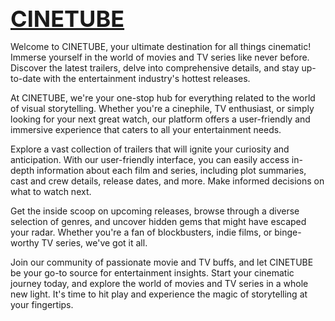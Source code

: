 <a href="https://cinetube-9vg3.onrender.com/" style="font-size: 36px; font-weight: bold;">CINETUBE</a>

Welcome to CINETUBE, your ultimate destination for all things cinematic! Immerse yourself in the world of movies and TV series like never before. Discover the latest trailers, delve into comprehensive details, and stay up-to-date with the entertainment industry's hottest releases.

At CINETUBE, we're your one-stop hub for everything related to the world of visual storytelling. Whether you're a cinephile, TV enthusiast, or simply looking for your next great watch, our platform offers a user-friendly and immersive experience that caters to all your entertainment needs.

Explore a vast collection of trailers that will ignite your curiosity and anticipation. With our user-friendly interface, you can easily access in-depth information about each film and series, including plot summaries, cast and crew details, release dates, and more. Make informed decisions on what to watch next.

Get the inside scoop on upcoming releases, browse through a diverse selection of genres, and uncover hidden gems that might have escaped your radar. Whether you're a fan of blockbusters, indie films, or binge-worthy TV series, we've got it all.

Join our community of passionate movie and TV buffs, and let CINETUBE be your go-to source for entertainment insights. Start your cinematic journey today, and explore the world of movies and TV series in a whole new light. It's time to hit play and experience the magic of storytelling at your fingertips.
